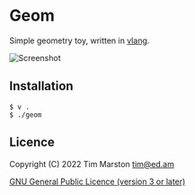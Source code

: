 Geom
====

Simple geometry toy, written in [vlang].

![Screenshot](../master/screenshot.png)

Installation
------------

``` Shell
$ v .
$ ./geom
```

Licence
-------

Copyright (C) 2022 Tim Marston <tim@ed.am>

[GNU General Public Licence (version 3 or later)](../master/LICENCE)



[vlang]: http://vlang.io
